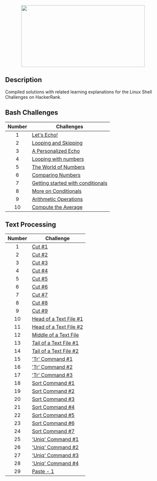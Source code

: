 <p align="center">  
    <br>
        <img src="https://assets-global.website-files.com/63272099c5878568dae8a202/63e18107461cdb2e65759eab_Hacker%20Rank_CaseStudy_Tile.png" height="200" width="400" > 
    </a>
    <br>
</p>



## Description
Compiled solutions with related learning explanations for the Linux Shell Challenges on HackerRank. 

## Bash Challenges

| Number | Challenges |
|:------:|------------|
| 1 |[Let's Echo!](https://www.hackerrank.com/challenges/bash-tutorials-lets-echo/problem)
| 2 |[Looping and Skipping](https://www.hackerrank.com/challenges/bash-tutorials---looping-and-skipping/problem) 
| 3 |[A Personalized Echo](https://www.hackerrank.com/challenges/bash-tutorials---a-personalized-echo/problem) 
| 4 |[Looping with numbers](https://www.hackerrank.com/challenges/bash-tutorials---looping-with-numbers/problem) 
| 5 |[The World of Numbers](https://www.hackerrank.com/challenges/bash-tutorials---the-world-of-numbers/problem) 
| 6 |[Comparing Numbers](https://www.hackerrank.com/challenges/bash-tutorials---comparing-numbers/problem) 
| 7 |[Getting started with conditionals](https://www.hackerrank.com/challenges/bash-tutorials---getting-started-with-conditionals/problem) 
| 8 |[More on Conditionals](https://www.hackerrank.com/challenges/bash-tutorials---more-on-conditionals/problem) 
| 9 |[Arithmetic Operations](https://www.hackerrank.com/challenges/bash-tutorials---arithmetic-operations/problem)
| 10|[Compute the Average](https://www.hackerrank.com/challenges/bash-tutorials---compute-the-average/problem) 

## Text Processing

| Number | Challenge |
|:------:|-----------|
|1|[Cut #1](https://www.hackerrank.com/challenges/text-processing-cut-1/problem) 
|2|[Cut #2](https://www.hackerrank.com/challenges/text-processing-cut-2/problem) 
|3|[Cut #3](https://www.hackerrank.com/challenges/text-processing-cut-3/problem) 
|4|[Cut #4](https://www.hackerrank.com/challenges/text-processing-cut-4/problem) 
|5|[Cut #5](https://www.hackerrank.com/challenges/text-processing-cut-5/problem) 
|6|[Cut #6](https://www.hackerrank.com/challenges/text-processing-cut-6/problem) 
|7|[Cut #7](https://www.hackerrank.com/challenges/text-processing-cut-7/problem) 
|8|[Cut #8](https://www.hackerrank.com/challenges/text-processing-cut-8/problem) 
|9|[Cut #9](https://www.hackerrank.com/challenges/text-processing-cut-9/problem) 
|10|[Head of a Text File #1](https://www.hackerrank.com/challenges/text-processing-head-1/problem) 
|11|[Head of a Text File #2](https://www.hackerrank.com/challenges/text-processing-head-2/problem) 
|12|[Middle of a Text File](https://www.hackerrank.com/challenges/text-processing-in-linux---the-middle-of-a-text-file/problem) 
|13|[Tail of a Text File #1](https://www.hackerrank.com/challenges/text-processing-tail-1/problem) 
|14|[Tail of a Text File #2](https://www.hackerrank.com/challenges/text-processing-tail-2/problem) 
|15|['Tr' Command #1](https://www.hackerrank.com/challenges/text-processing-tr-1/problem) 
|16|['Tr' Command #2](https://www.hackerrank.com/challenges/text-processing-tr-2/problem) 
|17|['Tr' Command #3](https://www.hackerrank.com/challenges/text-processing-tr-3/problem) 
|18|[Sort Command #1](https://www.hackerrank.com/challenges/text-processing-sort-1/problem) 
|19|[Sort Command #2](https://www.hackerrank.com/challenges/text-processing-sort-2/problem) 
|20|[Sort Command #3](https://www.hackerrank.com/challenges/text-processing-sort-3/problem) 
|21|[Sort Command #4](https://www.hackerrank.com/challenges/text-processing-sort-4/problem) 
|22|[Sort Command #5](https://www.hackerrank.com/challenges/text-processing-sort-5/problem)
|23|[Sort Command #6](https://www.hackerrank.com/challenges/text-processing-sort-6/problem) 
|24|[Sort Command #7](https://www.hackerrank.com/challenges/text-processing-sort-7/problem) 
|25|['Uniq' Command #1](https://www.hackerrank.com/challenges/text-processing-in-linux-the-uniq-command-1/problem) 
|26|['Uniq' Command #2](https://www.hackerrank.com/challenges/text-processing-in-linux-the-uniq-command-2/problem) 
|27|['Uniq' Command #3](https://www.hackerrank.com/challenges/text-processing-in-linux-the-uniq-command-3/problem)
|28|['Uniq' Command #4](https://www.hackerrank.com/challenges/text-processing-in-linux-the-uniq-command-4/problem) | 
|29|[Paste - 1](https://www.hackerrank.com/challenges/paste-1/problem) 
